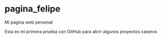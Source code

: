 # pagina_felipe
Mi pagina web personal

Esta es mi primera prueba con GitHub para abrir algunos proyectos caseros
